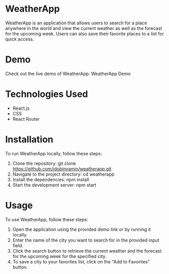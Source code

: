# WeatherApp
WeatherApp is an application that allows users to search for a place anywhere in the world and view the current weather as well as the forecast for the upcoming week. Users can also save their favorite places to a list for quick access.

# Demo
Check out the live demo of WeatherApp: WeatherApp Demo

# Technologies Used
* React.js
* CSS
* React Router 

# Installation
To run WeatherApp locally, follow these steps:

1. Clone the repository: git clone https://github.com/idobinyamin/weatherapp.git
2. Navigate to the project directory: cd weatherapp
3. Install the dependencies: npm install
4. Start the development server: npm start
# Usage
To use WeatherApp, follow these steps:

1. Open the application using the provided demo link or by running it locally.
2. Enter the name of the city you want to search for in the provided input field.
3. Click the search button to retrieve the current weather and the forecast for the upcoming week for the specified city.
4. To save a city to your favorites list, click on the "Add to Favorites" button.
